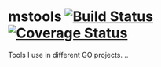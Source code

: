# mstools [![Build Status](https://travis-ci.org/szydell/mstools.svg?branch=master)](https://travis-ci.org/szydell/mstools) [![Coverage Status](https://coveralls.io/repos/github/szydell/mstools/badge.svg?branch=master)](https://coveralls.io/github/szydell/mstools?branch=master)

Tools I use in different GO projects.
..

